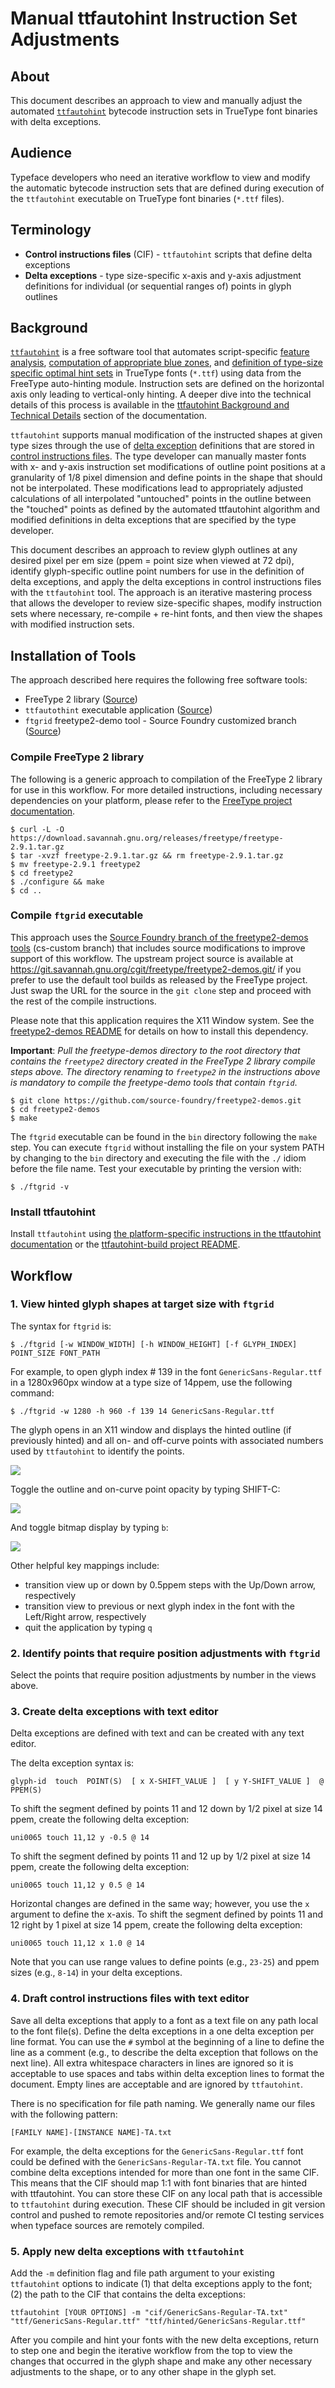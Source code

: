 # Manual ttfautohint Instruction Set Adjustments

## About

This document describes an approach to view and manually adjust the automated [`ttfautohint`](https://www.freetype.org/ttfautohint/) bytecode instruction sets in TrueType font binaries with delta exceptions.

## Audience

Typeface developers who need an iterative workflow to view and modify the automatic bytecode instruction sets that are defined during execution of the `ttfautohint` executable on TrueType font binaries (`*.ttf` files).

## Terminology

- **Control instructions files** (CIF) - `ttfautohint` scripts that define delta exceptions
- **Delta exceptions** - type size-specific x-axis and y-axis adjustment definitions for individual (or sequential ranges of) points in glyph outlines

## Background

[`ttfautohint`](https://www.freetype.org/ttfautohint/doc/ttfautohint.html) is a free software tool that automates script-specific [feature analysis](https://www.freetype.org/ttfautohint/doc/ttfautohint.html#feature-analysis), [computation of appropriate blue zones](https://www.freetype.org/ttfautohint/doc/ttfautohint.html#blue-zones), and [definition of type-size specific optimal hint sets](https://www.freetype.org/ttfautohint/doc/ttfautohint.html#hint-sets) in TrueType fonts (`*.ttf`) using data from the FreeType auto-hinting module.  Instruction sets are defined on the horizontal axis only leading to vertical-only hinting.  A deeper dive into the technical details of this process is available in the [ttfautohint Background and Technical Details](https://www.freetype.org/ttfautohint/doc/ttfautohint.html#background-and-technical-details) section of the documentation.

`ttfautohint` supports manual modification of the instructed shapes at given type sizes through the use of [delta exception](https://www.freetype.org/ttfautohint/doc/ttfautohint.html#delta-exceptions) definitions that are stored in [control instructions files](https://www.freetype.org/ttfautohint/doc/ttfautohint.html#control-instructions).  The type developer can manually master fonts with x- and y-axis instruction set modifications of outline point positions at a granularity of 1/8 pixel dimension and define points in the shape that should not be interpolated. These modifications lead to appropriately adjusted calculations of all interpolated "untouched" points in the outline between the "touched" points as defined by the automated ttfautohint algorithm and modified definitions in delta exceptions that are specified by the type developer.

This document describes an approach to review glyph outlines at any desired pixel per em size (ppem = point size when viewed at 72 dpi), identify glyph-specific outline point numbers for use in the definition of delta exceptions, and apply the delta exceptions in control instructions files with the `ttfautohint` tool.  The approach is an iterative mastering process that allows the developer to review size-specific shapes, modify instruction sets where necessary, re-compile + re-hint fonts, and then view the shapes with modified instruction sets.


## Installation of Tools

The approach described here requires the following free software tools:

- FreeType 2 library ([Source](https://git.savannah.gnu.org/cgit/freetype/freetype2.git/))
- `ttfautothint` executable application ([Source](https://git.savannah.gnu.org/cgit/freetype/freetype2-demos.git/))
- `ftgrid` freetype2-demo tool - Source Foundry customized branch ([Source](https://github.com/source-foundry/freetype2-demos))


### Compile FreeType 2 library

The following is a generic approach to compilation of the FreeType 2 library for use in this workflow.  For more detailed instructions, including necessary dependencies on your platform, please refer to the [FreeType project documentation](https://www.freetype.org/download.html).

```
$ curl -L -O https://download.savannah.gnu.org/releases/freetype/freetype-2.9.1.tar.gz
$ tar -xvzf freetype-2.9.1.tar.gz && rm freetype-2.9.1.tar.gz
$ mv freetype-2.9.1 freetype2
$ cd freetype2
$ ./configure && make
$ cd ..
```


### Compile `ftgrid` executable

This approach uses the [Source Foundry branch of the freetype2-demos tools](https://github.com/source-foundry/freetype2-demos) (cs-custom branch) that includes source modifications to improve support of this workflow.  The upstream project source is available at https://git.savannah.gnu.org/cgit/freetype/freetype2-demos.git/ if you prefer to use the default tool builds as released by the FreeType project. Just swap the URL for the source in the `git clone` step and proceed with the rest of the compile instructions.

Please note that this application requires the X11 Window system.  See the [freetype2-demos README](https://git.savannah.gnu.org/cgit/freetype/freetype2-demos.git/tree/README) for details on how to install this dependency.

**Important**: *Pull the freetype-demos directory to the root directory that contains the `freetype2` directory created in the FreeType 2 library compile steps above.  The directory renaming to `freetype2` in the instructions above is mandatory to compile the freetype-demo tools that contain `ftgrid`*.

```
$ git clone https://github.com/source-foundry/freetype2-demos.git
$ cd freetype2-demos
$ make
```

The `ftgrid` executable can be found in the `bin` directory following the `make` step.  You can execute `ftgrid` without installing the file on your system PATH by changing to the `bin` directory and executing the file with the `./` idiom before the file name.  Test your executable by printing the version with:

```
$ ./ftgrid -v
```

### Install ttfautohint

Install `ttfautohint` using [the platform-specific instructions in the ttfautohint documentation](https://www.freetype.org/ttfautohint/doc/ttfautohint.html#compilation-and-installation) or the [ttfautohint-build project README](https://github.com/source-foundry/ttfautohint-build).

## Workflow

### 1. View hinted glyph shapes at target size with `ftgrid`

The syntax for `ftgrid` is:

```
$ ./ftgrid [-w WINDOW_WIDTH] [-h WINDOW_HEIGHT] [-f GLYPH_INDEX] POINT_SIZE FONT_PATH
```

For example, to open glyph index # 139 in the font `GenericSans-Regular.ttf` in a 1280x960px window at a type size of 14ppem, use the following command:

```
$ ./ftgrid -w 1280 -h 960 -f 139 14 GenericSans-Regular.ttf
```

The glyph opens in an X11 window and displays the hinted outline (if previously hinted) and all on- and off-curve points with associated numbers used by `ttfautohint` to identify the points.

![](img/ftgrid-crunch.png)

Toggle the outline and on-curve point opacity by typing SHIFT-C:

![](img/altcolor-video.gif)

And toggle bitmap display by typing `b`:

![](img/bitmap-video.gif)


Other helpful key mappings include:

- transition view up or down by 0.5ppem steps with the Up/Down arrow, respectively
- transition view to previous or next glyph index in the font with the Left/Right arrow, respectively
- quit the application by typing `q`


### 2. Identify points that require position adjustments with `ftgrid`

Select the points that require position adjustments by number in the views above.

### 3. Create delta exceptions with text editor

Delta exceptions are defined with text and can be created with any text editor.

The delta exception syntax is:

```
glyph‑id  touch  POINT(S)  [ x X-SHIFT_VALUE ]  [ y Y-SHIFT_VALUE ]  @  PPEM(S)
```

To shift the segment defined by points 11 and 12 down by 1/2 pixel at size 14 ppem, create the following delta exception:

```
uni0065 touch 11,12 y -0.5 @ 14
```

To shift the segment defined by points 11 and 12 up by 1/2 pixel at size 14 ppem, create the following delta exception:

```
uni0065 touch 11,12 y 0.5 @ 14
```

Horizontal changes are defined in the same way; however, you use the `x` argument to define the x-axis.  To shift the segment defined by points 11 and 12 right by 1 pixel at size 14 ppem, create the following delta exception:

```
uni0065 touch 11,12 x 1.0 @ 14
```

Note that you can use range values to define points (e.g., `23-25`) and ppem sizes (e.g., `8-14`) in your delta exceptions.


### 4. Draft control instructions files with text editor

Save all delta exceptions that apply to a font as a text file on any path local to the font file(s).  Define the delta exceptions in a one delta exception per line format.  You can use the `#` symbol at the beginning of a line to define the line as a comment (e.g., to describe the delta exception that follows on the next line).  All extra whitespace characters in lines are ignored so it is acceptable to use spaces and tabs within delta exception lines to format the document. Empty lines are acceptable and are ignored by `ttfautohint`.

There is no specification for file path naming.  We generally name our files with the following pattern:

```
[FAMILY NAME]-[INSTANCE NAME]-TA.txt
```

For example, the delta exceptions for the `GenericSans-Regular.ttf` font could be defined with the `GenericSans-Regular-TA.txt` file. You cannot combine delta exceptions intended for more than one font in the same CIF. This means that the CIF should map 1:1 with font binaries that are hinted with ttfautohint. You can store these CIF on any local path that is accessible to `ttfautohint` during execution.  These CIF should be included in git version control and pushed to remote repositories and/or remote CI testing services when typeface sources are remotely compiled.

### 5. Apply new delta exceptions with `ttfautohint`

Add the `-m` definition flag and file path argument to your existing `ttfautohint` options to indicate (1) that delta exceptions apply to the font; (2) the path to the CIF that contains the delta exceptions:

```
ttfautohint [YOUR OPTIONS] -m "cif/GenericSans-Regular-TA.txt" "ttf/GenericSans-Regular.ttf" "ttf/hinted/GenericSans-Regular.ttf"
```


After you compile and hint your fonts with the new delta exceptions, return to step one and begin the iterative workflow from the top to view the changes that occurred in the glyph shape and make any other necessary adjustments to the shape, or to any other shape in the glyph set.



